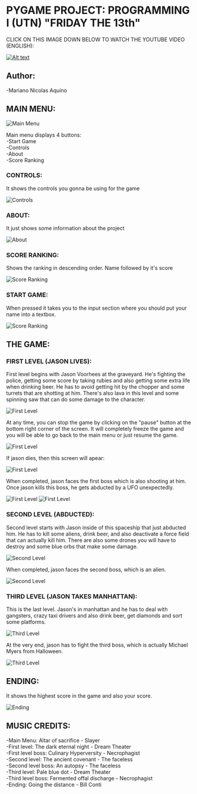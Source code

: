# PYGAME PROJECT: PROGRAMMING I (UTN) "FRIDAY THE 13th"

CLICK ON THIS IMAGE DOWN BELOW TO WATCH THE YOUTUBE VIDEO (ENGLISH):

[![Alt text](https://img.youtube.com/vi/ol1Prz5O6eI/0.jpg)](https://www.youtube.com/watch?v=ol1Prz5O6eI)

## Author:
-Mariano Nicolas Aquino

## MAIN MENU:
![Main Menu](./img/1.png)

Main menu displays 4 buttons:  
-Start Game  
-Controls  
-About  
-Score Ranking  

### CONTROLS:
 It shows the controls you gonna be using for the game

 ![Controls](./img/2.png)

### ABOUT:
 It just shows some information about the project

 ![About](./img/3.png)

### SCORE RANKING:
Shows the ranking in descending order. Name followed by it's score

![Score Ranking](./img/4.png)

### START GAME:
When pressed it takes you to the input section where you should put your name into a textbox.

![Score Ranking](./img/5.png)

## THE GAME:

### FIRST LEVEL (JASON LIVES):
First level begins with Jason Voorhees at the graveyard. He's fighting the police, getting some score by
taking rubies and also getting some extra life when drinking beer.
He has to avoid getting hit by the chopper and some turrets that are shotting at him. There's also lava in this level
and some spinning saw that can do some damage to the character.

![First Level](./img/6.png)

At any time, you can stop the game by clicking on the "pause" button at the bottom right corner of the screen. It will completely
freeze the game and you will be able to go back to the main menu or just resume the game.

![First Level](./img/7.png)

If jason dies, then this screen will apear:

![First Level](./img/8.png)

When completed, jason faces the first boss which is also shooting at him. Once jason kills this boss, he gets abducted
by a UFO unexpectedly.

![First Level](./img/9.png)
![First Level](./img/10.png)

### SECOND LEVEL (ABDUCTED):
Second level starts with Jason inside of this spaceship that just abducted him. He has to kill some aliens, drink beer,
and also deactivate a force field that can actually kill him. There are also some drones you will have to destroy and some blue
orbs that make some damage.

![Second Level](./img/11.png)

When completed, jason faces the second boss, which is an alien.

![Second Level](./img/12.png)

### THIRD LEVEL (JASON TAKES MANHATTAN):
This is the last level. Jason's in manhattan and he has to deal with gangsters, crazy taxi drivers and also drink beer, get diamonds
and sort some platforms. 

![Third Level](./img/13.png)

At the very end, jason has to fight the third boss, which is actually Michael Myers from Halloween.

![Third Level](./img/14.png)

## ENDING:
It shows the highest score in the game and also your score.

![Ending](./img/15.png)

## MUSIC CREDITS:
-Main Menu: Altar of sacrifice - Slayer  
-First level: The dark eternal night - Dream Theater  
-First level boss: Culinary Hyperversity - Necrophagist  
-Second level: The ancient covenant - The faceless  
-Second level boss: An autopsy - The faceless  
-Third level: Pale blue dot - Dream Theater  
-Third level boss: Fermented offal discharge - Necrophagist  
-Ending: Going the distance - Bill Conti  
